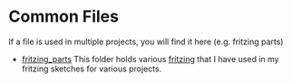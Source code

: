 Common Files
============

If a file is used in multiple projects, you will find it here (e.g. fritzing parts)



  - [fritzing_parts](fritzing_parts/README.md)
    This folder holds various [fritzing](https://fritzing.org/) that I have used in my fritzing sketches for various projects.
